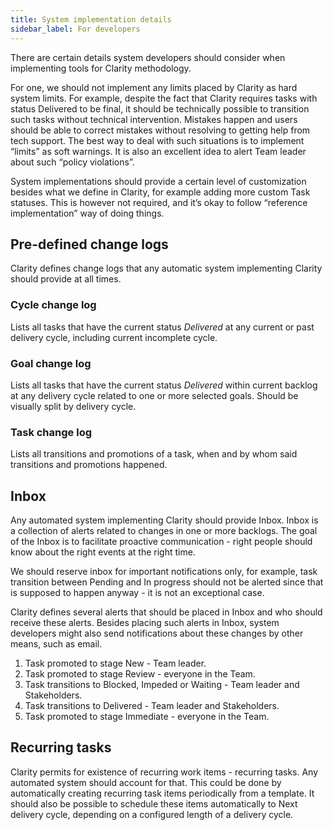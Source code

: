 ```yaml
---
title: System implementation details
sidebar_label: For developers
---
```


There are certain details system developers should consider when implementing tools for Clarity methodology.

For one, we should not implement any limits placed by Clarity as hard system limits. For example, despite the fact that
Clarity requires tasks with status Delivered to be final, it should be technically possible to transition such tasks
without technical intervention. Mistakes happen and users should be able to correct mistakes without resolving to
getting help from tech support. The best way to deal with such situations is to implement “limits” as soft warnings. It
is also an excellent idea to alert Team leader about such “policy violations”.

System implementations should provide a certain level of customization besides what we define in Clarity, for example
adding more custom Task statuses. This is however not required, and it’s okay to follow “reference implementation” way
of doing things.

## Pre-defined change logs

Clarity defines change logs that any automatic system implementing Clarity should provide at all times.

### Cycle change log

Lists all tasks that have the current status *Delivered* at any current or past delivery cycle, including current
incomplete cycle.

### Goal change log

Lists all tasks that have the current status *Delivered* within current backlog at any delivery cycle related to one or
more selected goals. Should be visually split by delivery cycle.

### Task change log

Lists all transitions and promotions of a task, when and by whom said transitions and promotions happened.

## Inbox

Any automated system implementing Clarity should provide Inbox. Inbox is a collection of alerts related to changes in
one or more backlogs. The goal of the Inbox is to facilitate proactive communication - right people should know about
the right events at the right time.

We should reserve inbox for important notifications only, for example, task transition between Pending and In progress
should not be alerted since that is supposed to happen anyway - it is not an exceptional case.

Clarity defines several alerts that should be placed in Inbox and who should receive these alerts. Besides placing such
alerts in Inbox, system developers might also send notifications about these changes by other means, such as email.

1. Task promoted to stage New - Team leader.
2. Task promoted to stage Review - everyone in the Team.
2. Task transitions to Blocked, Impeded or Waiting - Team leader and Stakeholders.
3. Task transitions to Delivered - Team leader and Stakeholders.
4. Task promoted to stage Immediate - everyone in the Team.

## Recurring tasks

Clarity permits for existence of recurring work items - recurring tasks. Any automated system should account for that.
This could be done by automatically creating recurring task items periodically from a template. It should also be
possible to schedule these items automatically to Next delivery cycle, depending on a configured length of a delivery
cycle.
